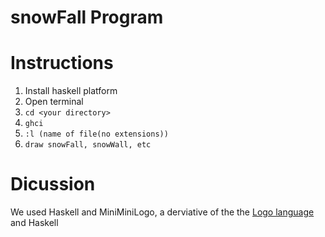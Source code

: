 # snowFall Program


# Instructions
1) Install haskell platform <br>
2) Open terminal <br>
2) ```cd <your directory>``` <br>
3) ```ghci``` <br>
4) ```:l (name of file(no extensions))``` <br>
5) ```draw snowFall, snowWall, etc``` <br>

# Dicussion
We used Haskell and MiniMiniLogo, a derviative of the the <a href="http://el.media.mit.edu/logo-foundation/what_is_logo/logo_programming.html">Logo language </a> and Haskell

